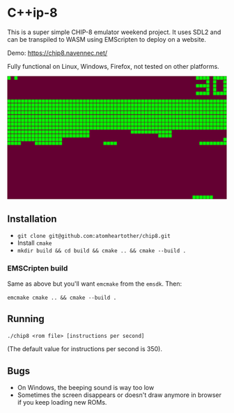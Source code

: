 # C++ip-8
This is a super simple CHIP-8 emulator weekend project. It uses SDL2 and can be transpiled to WASM using EMScripten to deploy on a website.

Demo: https://chip8.navennec.net/

Fully functional on Linux, Windows, Firefox, not tested on other platforms.

!["Brick screenshot"](res/screenshot.png?raw=true)

## Installation
- `git clone git@github.com:atomheartother/chip8.git`
- Install `cmake`
- `mkdir build && cd build && cmake .. && cmake --build .`

### EMSCripten build
Same as above but you'll want `emcmake` from the `emsdk`. Then:

`emcmake cmake .. && cmake --build .`

## Running
`./chip8 <rom file> [instructions per second]`

(The default value for instructions per second is 350).

## Bugs
- On Windows, the beeping sound is way too low
- Sometimes the screen disappears or doesn't draw anymore in browser if you keep loading new ROMs.
